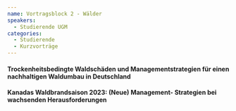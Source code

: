 ```yaml
---
name: Vortragsblock 2 - Wälder
speakers:
  - Studierende UGM
categories:
  - Studierende
  - Kurzvorträge
---
```


#### Trockenheitsbedingte Waldschäden und Managementstrategien für einen nachhaltigen Waldumbau in Deutschland



#### Kanadas Waldbrandsaison 2023: (Neue) Management- Strategien bei wachsenden Herausforderungen


